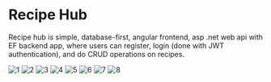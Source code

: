 # Recipe Hub

Recipe hub is simple, database-first, angular frontend, asp .net web api with EF backend app,
where users can register, login (done with JWT authentication), and do CRUD operations on recipes.


![1](https://user-images.githubusercontent.com/102675047/219437447-234e9b2c-2f43-4191-9ce7-91d783a5d2fa.jpg)
![2](https://user-images.githubusercontent.com/102675047/219437454-39506fa1-4632-487e-9772-3534772bf30c.jpg)
![3](https://user-images.githubusercontent.com/102675047/219437460-ad4e1e4b-1831-4ead-ac63-6af8dd39c91a.jpg)
![4](https://user-images.githubusercontent.com/102675047/219437466-7b9b5b5b-df34-4f0a-a595-79d2d077e19a.jpg)
![5](https://user-images.githubusercontent.com/102675047/219437471-56a7e177-f2d0-4a4d-97ba-db9973179333.jpg)
![6](https://user-images.githubusercontent.com/102675047/219437473-f6847dd6-c8f6-49ad-9bab-1dca29c7da4d.jpg)
![7](https://user-images.githubusercontent.com/102675047/219437475-2512a4ac-f563-442f-a1bd-3820ca3a1795.jpg)
![8](https://user-images.githubusercontent.com/102675047/219437481-baef81fa-b9ac-4e6d-99b8-8d40409a20bc.jpg)
